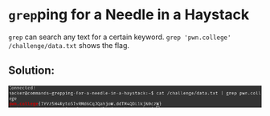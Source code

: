 # `grep`ping for a Needle in a Haystack

`grep` can search any text for a certain keyword. `grep 'pwn.college' /challenge/data.txt` shows the flag.


## Solution:

![solution](04_grepping_for_a_Needle_in_a_Haystack.png)
